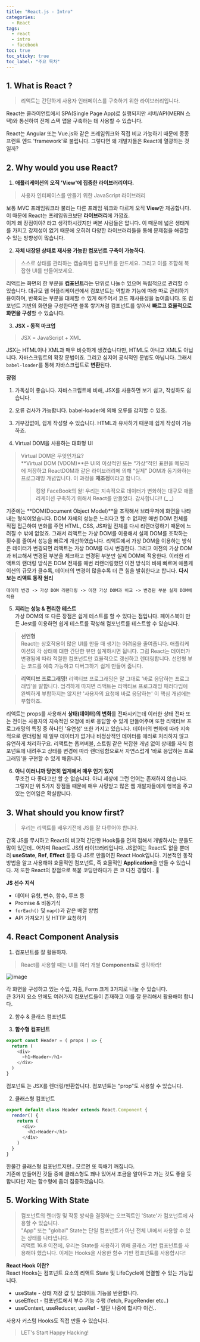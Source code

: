 ```yaml
---
title: "React.js - Intro"
categories: 
  - React
tags:
  - react
  - intro
  - facebook
toc: true
toc_sticky: true
toc_label: "주요 목차"
---
```


## 1. What is React ?
> 리액트는 간단하게 사용자 인터페이스를 구축하기 위한 라이브러리입니다.

React는 클라이언트에서 SPA(Single Page App)로 실행되지만 서버/API(MERN 스택)와 통신하여 전체 스택 앱을 구축하는 데 사용할 수 있습니다.

React는 Angular 또는 Vue.js와 같은 프레임워크와 직접 비교 가능하기 때문에 종종 프런트 엔드 'framework'로 불립니다. 그렇다면 왜 개발자들은 React에 열광하는 것일까?

## 2. Why would you use React?

1. **애플리케이션의 오직 'View'에 집중한 라이브러리이다.** 
> 사용자 인터페이스를 만들기 위한 JavaScript 라이브러리    

보통 MVC 프레임워크라 불리는 다른 프레임 워크와 다르게 오직 **View**만 제공합니다. 이 때문에 React는 프레임워크보단 **라이브러리**에 가깝죠.  
이게 왜 장점이야? 라고 생각하시겠지만 써본 사람들은 압니다. 이 때문에 넓은 생태계를 가지고 강제성이 없기 때문에 오히려 다양한 라이브러리들을 통해 문제점을 해결할 수 있는 방향성이 많습니다.  

2. **자체 내장된 상태로 재사용 가능한 컴포넌트 구축이 가능하다**.  
> 스스로 상태를 관리하는 캡슐화된 컴포넌트를 만드세요. 그리고 이를 조합해 복잡한 UI를 만들어보세요.  

리액트는 화면의 한 부분을 **컴포넌트**라는 단위로 나눌수 있으며 독립적으로 관리할 수 있습니다. 대규모 웹 어플리케이션에서 컴포넌트는 역할과 기능에 따라 따로 관리하기 용이하며, 반복되는 부분을 대체할 수 있게 해주어서 코드 재사용성을 높여줍니다. 또 컴포넌트 기반의 화면을 구성한다면 블록 쌓기처럼 컴포넌트를 쌓아서 **빠르고 효율적으로 화면을 구성**할 수 있습니다.

3. **JSX - 동적 마크업**
> JSX = JavaScript + XML 

JSX는 HTML이나 XML과 매우 비슷하게 생겼습니다만, HTML도 아니고 XML도 아닙니다. 자바스크립트의 확장 문법이죠. 그리고 심지어 공식적인 문법도 아닙니다. 그래서 `babel-loader`를 통해 자바스크립트로 **변환**된다.

**장점**
  1. 가독성이 좋습니다. 자바스크립트에 비해, JSX를 사용하면 보기 쉽고, 작성하도 쉽습니다.
  2. 오류 검사가 가능합니다. babel-loader에 의해 오류를 감지할 수 있죠.
  3. 거부감없이, 쉽게 작성할 수 있습니다. HTML과 유사하기 때문에 쉽게 작성이 가능하죠.

4. Virtual DOM을 사용하는 대화형 UI
> Virtual DOM은 무엇인가요?  
**Virtual DOM (VDOM)**은 UI의 이상적인 또는 “가상”적인 표현을 메모리에 저장하고 ReactDOM과 같은 라이브러리에 의해 “실제” DOM과 동기화하는 프로그래밍 개념입니다. 이 과정을 **재조정**이라고 합니다.
>> 킹왕 FaceBook의 왈! 우리는 지속적으로 데이터가 변화하는 대규모 애플리케이션 구축하기 위해서 React를 만들었다. 감사합니다!! (_ _)

기존에는 **DOM(Document Object Model)**을 조작해서 브라우저에 화면을 나타내는 형식이었습니다. DOM 자체의 성능은 느리다고 할 수 없지만 매번 DOM 전체를 직접 접근하여 변화를 주면 HTML, CSS, JS파일 전체를 다시 리랜더링하기 때문에 느려질 수 밖에 없었죠. 그래서 리액트는 가상 DOM를 이용해서 실제 DOM를 조작하는 횟수를 줄여서 성능을 빠르게 개선하였습니다. 리액트에서 가상 DOM을 이용하는 방식은 데이터가 변경되면 리액트는 가상 DOM를 다시 변경한다. 그리고 이전의 가상 DOM과 비교해서 변경된 부분을 체크하고 변경된 부분만 실제 DOM에 적용한다. 이러한 리액트의 랜더링 방식은 DOM 전체를 매번 리랜더링했던 이전 방식의 비해 빠르며 애플케이션의 규모가 클수록, 데이터의 변경이 많을수록 더 큰 힘을 발휘한다고 합니다.
**다시 보는 리액트 동작 원리**
```
데이터 변경 -> 가상 DOM 리랜더링 -> 이전 가상 DOM과 비교 -> 변경된 부분 실제 DOM에 적용
```

5. **지리는 성능 & 편리한 테스트**  
가상 DOM의 또 다른 장점은 쉽게 테스트를 할 수 있다는 점입니다. 페이스북이 만든 Jest를 이용하면 쉽게 테스트를 작성해 컴포넌트를 테스트할 수 있습니다.  
> **선언형**   
React는 상호작용이 많은 UI를 만들 때 생기는 어려움을 줄여줍니다. 애플리케이션의 각 상태에 대한 간단한 뷰만 설계하시면 됩니다. 그럼 React는 데이터가 변경됨에 따라 적절한 컴포넌트만 효율적으로 갱신하고 렌더링합니다.
선언형 뷰는 코드를 예측 가능하고 디버그하기 쉽게 만들어 줍니다.

> **리액티브 프로그래밍!**
리액티브 프로그래밍은 말 그대로 '바로 응답하는 프로그래밍'을 말합니다. 엄격하게 따지면 리액트는 리액티브 프로그래밍 패러다임에 완벽하게 부합하지는 않지만 '사용자의 요청에 바로 응답하는' 이 핵심 개념에는 부합하죠.

리액트는 props를 사용해서 **상태(데이터)의 변화**를 전파시키는데 이러한 상태 전파 또는 전이는 사용자의 지속적인 요청에 바로 응답할 수 있게 만들어주며 또한 리액티브 프로그래밍의 특징 중 하나인 '유연성' 또한 가지고 있습니다. 데이터의 변화에 따라 지속적으로 랜더링될 때 일부 데이터가 없거나 비정상적인 데이터를 에러로 처리하지 않고 유연하게 처리하구요. 리액트는 옵져버블, 스트림 같은 복잡한 개념 없이 상태를 자식 컴포넌트에 내려주고 상태를 변경에 따라 랜더링함으로서 자연스럽게 '바로 응답하는 프로그래밍'을 구현할 수 있게 해줍니다.

6. **아니 이러니까 당연히 업계에서 매우 인기 있지**  
무조건 다 좋다고만 할 순 없습니다. 아니 세상에 그런 언어는 존재하지 않습니다. 그렇지만 위 5가지 장점들 때문에 매우 사랑받고 많은 웹 개발자들에게 행복을 주고 있는 언어임은 확실합니다. 

## 3. What should you know first?
> 우리는 리액트를 배우기전에 JS를 잘 다루어야 합니다.  

간혹 JS를 무시하고 React의 비교적 간단한 Hook들을 먼저 접해서 개발하시는 분들도 많이 있던데.. 어차피 React도 JS의 라이브러리입니다. JS없이는 React도 없을 뿐더러 **useState**, **Ref**, **Effect** 등등 다 JS로 만들어진 React Hook입니다. 기본적인 동작 방법을 알고 사용해야 효율적인 컴포넌트, 즉 효율적인 **Application**을 만들 수 있습니다. 저 또한 React의 장점으로 복붙 코딩만하다가 큰 코 다친 경험이.. 🤣

**JS 선수 지식**
- 데이터 유형, 변수, 함수, 루프 등
- Promise & 비동기식
- `forEach()` 및 `map()`과 같은 배열 방법
- API 가져오기 및 HTTP 요청하기

## 4. React Component Analysis
1. 컴포넌트를 잘 활용하자.
> React를 사용할 때는 UI를 여러 개별 **Components**로 생각하라!

![image](https://user-images.githubusercontent.com/70752848/107854222-e81a8c80-6e5d-11eb-8d63-3936b56a4b0f.png)

각 화면을 구성하고 있는 수입, 지출, Form 크게 3가지로 나눌 수 있습니다.  
큰 3가지 요소 안에도 여러가지 컴포넌트들이 존재하고 이를 잘 분리해서 활용해야 합니다.  

2. 함수 & 클래스 컴포넌트

1. **함수형 컴포넌트**
```js
export const Header = ( props ) => {
  return (
    <div>
      <h1>Header</h1>
    </div>
  )
}
```
컴포넌트 는 JSX를 렌더링/반환합니다.
컴포넌트는 "prop"도 사용할 수 있습니다.

2. 클래스형 컴포넌트
```js
export default class Header extends React.Component {
  render() {
    return (
      <div>
        <h1>Header</h1>
      </div>
    )
  }
}
```
한물간 클래스형 컴포넌트지만.. 모르면 또 뚝배기 깨집니다.  
기존에 만들어진 것들 중에 클래스형도 꽤나 있어서 조금을 알아두고 가는 것도 좋을 듯합니다만 저는 함수형에 좀더 집중하겠습니다.

## 5. Working With State
> 컴포넌트의 렌더링 및 작동 방식을 결정하는 오브젝트인 'State'가 컴포넌트에 사용할 수 있습니다.  
"App" 또는 "global" State는 단일 컴포넌트가 아닌 전체 UI에서 사용할 수 있는 상태를 나타냅니다.  
리액트 16.8 이전에, 우리는 State를 사용하기 위해 클래스 기반 컴포넌트를 사용해야 했습니다. 이제는 Hooks을 사용한 함수 기반 컴포넌트를 사용합시다!

**React Hook 이란?**  
React Hooks는 컴포넌트 요소의 리액트 State 및 LifeCycle에 연결할 수 있는 기능입니다.

- useState - 상태 저장 값 및 업데이트 기능을 반환합니다.
- useEffect - 컴포넌트에서 부수 기능 수행 (fetch, PageRender etc..)
- useContext, useReducer, useRef - 일단 나중에 합시다 이건..

사용자 커스텀 Hooks도 직접 만들 수 있습니다.

> LET's Start Happy Hacking!